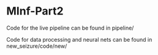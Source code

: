 # MInf-Part2

Code for the live pipeline can be found in pipeline/

Code for data processing and neural nets can be found in new_seizure/code/new/
